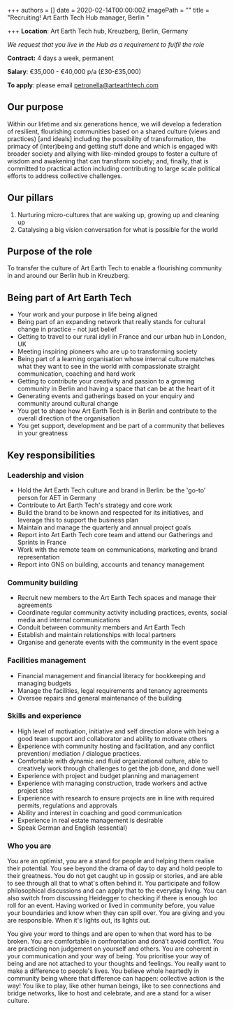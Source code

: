 +++
authors = []
date = 2020-02-14T00:00:00Z
imagePath = ""
title = "Recruiting! Art Earth Tech Hub manager, Berlin "

+++
**Location**: Art Earth Tech hub, Kreuzberg, Berlin, Germany

_We request that you live in the Hub as a requirement to fulfil the role_

**Contract:** 4 days a week, permanent

**Salary**: €35,000 - €40,000 p/a (£30-£35,000)

**To apply**: please email [petronella@artearthtech.com](mailto:petronella@artearthtech.com)

## Our purpose

Within our lifetime and six generations hence, we will develop a federation of resilient, flourishing communities based on a shared culture (views and practices) \[and ideals\] including the possibility of transformation, the primacy of (inter)being and getting stuff done and which is engaged with broader society and allying with like-minded groups to foster a culture of wisdom and awakening that can transform society; and, finally, that is committed to practical action including contributing to large scale political efforts to address collective challenges.

## Our pillars

1. Nurturing micro-cultures that are waking up, growing up and cleaning up
2. Catalysing a big vision conversation for what is possible for the world

## Purpose of the role

To transfer the culture of Art Earth Tech to enable a flourishing community in and around our Berlin hub in Kreuzberg.

## Being part of Art Earth Tech

* Your work and your purpose in life being aligned 
* Being part of an expanding network that really stands for cultural change in practice - not just belief
* Getting to travel to our rural idyll in France and our urban hub in London, UK
* Meeting inspiring pioneers who are up to transforming society 
* Being part of a learning organisation whose internal culture matches what they want to see in the world with compassionate straight communication, coaching and hard work
* Getting to contribute your creativity and passion to a growing community in Berlin and having a space that can be at the heart of it
* Generating events and gatherings based on your enquiry and community around cultural change
* You get to shape how Art Earth Tech is in Berlin and contribute to the overall direction of the organisation
* You get support, development and be part of a community that believes in your greatness

## Key responsibilities

### **Leadership and vision**

* Hold the Art Earth Tech culture and brand in Berlin: be the 'go-to' person for AET in Germany
* Contribute to Art Earth Tech's strategy and core work
* Build the brand to be known and respected for its initiatives, and leverage this to support the business plan
* Maintain and manage the quarterly and annual project goals
* Report into Art Earth Tech core team and attend our Gatherings and Sprints in France
* Work with the remote team on communications, marketing and brand representation
* Report into GNS on building, accounts and tenancy management

### **Community building**

* Recruit new members to the Art Earth Tech spaces and manage their agreements
* Coordinate regular community activity including practices, events, social media and internal communications
* Conduit between community members and Art Earth Tech
* Establish and maintain relationships with local partners
* Organise and generate events with the community in the event space

### **Facilities management**

* Financial management and financial literacy for bookkeeping and managing budgets
* Manage the facilities, legal requirements and tenancy agreements
* Oversee repairs and general maintenance of the building

### **Skills and experience**

* High level of motivation, initiative and self direction alone with being a good team support and collaborator and ability to motivate others
* Experience with community hosting and facilitation, and any conflict prevention/ mediation / dialogue practices.
* Comfortable with dynamic and fluid organizational culture, able to creatively work through challenges to get the job done, and done well
* Experience with project and budget planning and management
* Experience with managing construction, trade workers and active project sites
* Experience with research to ensure projects are in line with required permits, regulations and approvals
* Ability and interest in coaching and good communication 
* Experience in real estate management is desirable
* Speak German and English (essential)

### Who you are

You are an optimist, you are a stand for people and helping them realise their potential. You see beyond the drama of day to day and hold people to their greatness. You do not get caught up in gossip or stories, and are able to see through all that to what's often behind it. You participate and follow philosophical discussions and can apply that to the everyday living. You can also switch from discussing Heidegger to checking if there is enough loo roll for an event. Having worked or lived in community before, you value your boundaries and know when they can spill over. You are giving and you are responsible. When it's lights out, its lights out.

You give your word to things and are open to when that word has to be broken. You are comfortable in confrontation and donâ’t avoid conflict. You are practicing non judgement on yourself and others. You are coherent in your communication and your way of being. You prioritise your way of being and are not attached to your thoughts and feelings. You really want to make a difference to people's lives. You believe whole heartedly in community being where that difference can happen: collective action is the way! You like to play, like other human beings, like to see connections and bridge networks, like to host and celebrate, and are a stand for a wiser culture.